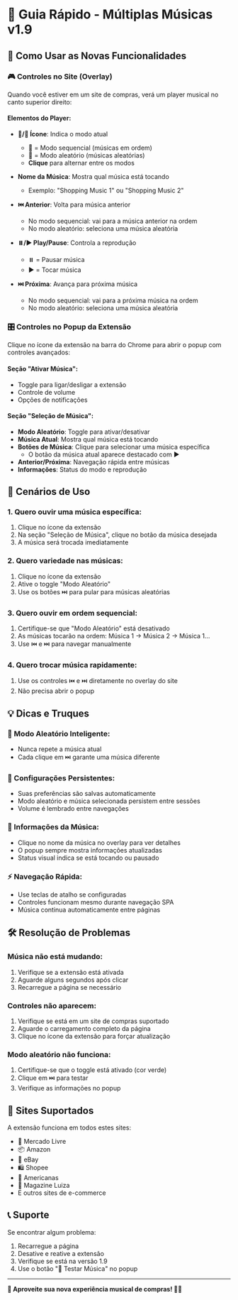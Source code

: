 # 🎵 Guia Rápido - Múltiplas Músicas v1.9

## 🚀 Como Usar as Novas Funcionalidades

### 🎮 Controles no Site (Overlay)

Quando você estiver em um site de compras, verá um player musical no canto superior direito:

#### **Elementos do Player:**
- **🎵/🔀 Ícone**: Indica o modo atual
  - 🎵 = Modo sequencial (músicas em ordem)
  - 🔀 = Modo aleatório (músicas aleatórias)
  - **Clique** para alternar entre os modos

- **Nome da Música**: Mostra qual música está tocando
  - Exemplo: "Shopping Music 1" ou "Shopping Music 2"

- **⏮️ Anterior**: Volta para música anterior
  - No modo sequencial: vai para a música anterior na ordem
  - No modo aleatório: seleciona uma música aleatória

- **⏸️/▶️ Play/Pause**: Controla a reprodução
  - ⏸️ = Pausar música
  - ▶️ = Tocar música

- **⏭️ Próxima**: Avança para próxima música
  - No modo sequencial: vai para a próxima música na ordem
  - No modo aleatório: seleciona uma música aleatória

### 🎛️ Controles no Popup da Extensão

Clique no ícone da extensão na barra do Chrome para abrir o popup com controles avançados:

#### **Seção "Ativar Música":**
- Toggle para ligar/desligar a extensão
- Controle de volume
- Opções de notificações

#### **Seção "Seleção de Música":**
- **Modo Aleatório**: Toggle para ativar/desativar
- **Música Atual**: Mostra qual música está tocando
- **Botões de Música**: Clique para selecionar uma música específica
  - O botão da música atual aparece destacado com ▶️
- **Anterior/Próxima**: Navegação rápida entre músicas
- **Informações**: Status do modo e reprodução

## 🎯 Cenários de Uso

### **1. Quero ouvir uma música específica:**
1. Clique no ícone da extensão
2. Na seção "Seleção de Música", clique no botão da música desejada
3. A música será trocada imediatamente

### **2. Quero variedade nas músicas:**
1. Clique no ícone da extensão
2. Ative o toggle "Modo Aleatório"
3. Use os botões ⏭️ para pular para músicas aleatórias

### **3. Quero ouvir em ordem sequencial:**
1. Certifique-se que "Modo Aleatório" está desativado
2. As músicas tocarão na ordem: Música 1 → Música 2 → Música 1...
3. Use ⏮️ e ⏭️ para navegar manualmente

### **4. Quero trocar música rapidamente:**
1. Use os controles ⏮️ e ⏭️ diretamente no overlay do site
2. Não precisa abrir o popup

## 💡 Dicas e Truques

### **🔀 Modo Aleatório Inteligente:**
- Nunca repete a música atual
- Cada clique em ⏭️ garante uma música diferente

### **💾 Configurações Persistentes:**
- Suas preferências são salvas automaticamente
- Modo aleatório e música selecionada persistem entre sessões
- Volume é lembrado entre navegações

### **🎵 Informações da Música:**
- Clique no nome da música no overlay para ver detalhes
- O popup sempre mostra informações atualizadas
- Status visual indica se está tocando ou pausado

### **⚡ Navegação Rápida:**
- Use teclas de atalho se configuradas
- Controles funcionam mesmo durante navegação SPA
- Música continua automaticamente entre páginas

## 🛠️ Resolução de Problemas

### **Música não está mudando:**
1. Verifique se a extensão está ativada
2. Aguarde alguns segundos após clicar
3. Recarregue a página se necessário

### **Controles não aparecem:**
1. Verifique se está em um site de compras suportado
2. Aguarde o carregamento completo da página
3. Clique no ícone da extensão para forçar atualização

### **Modo aleatório não funciona:**
1. Certifique-se que o toggle está ativado (cor verde)
2. Clique em ⏭️ para testar
3. Verifique as informações no popup

## 🎪 Sites Suportados

A extensão funciona em todos estes sites:
- 🛒 Mercado Livre
- 📦 Amazon
- 🏪 eBay
- 🛍️ Shopee
- 🏬 Americanas
- 💫 Magazine Luiza
- E outros sites de e-commerce

## 📞 Suporte

Se encontrar algum problema:
1. Recarregue a página
2. Desative e reative a extensão
3. Verifique se está na versão 1.9
4. Use o botão "🎵 Testar Música" no popup

---

**🎉 Aproveite sua nova experiência musical de compras! 🛒🎵**